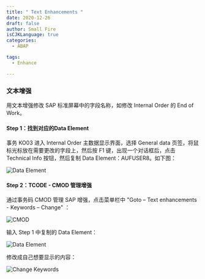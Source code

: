```yaml
---
title: " Text Enhancements "
date: 2020-12-26
draft: false
author: Small Fire
isCJKLanguage: true
categories: 
  - ABAP

tags: 
  - Enhance

---
```


### 文本增强

用文本增强修改 SAP 标准屏幕中的字段名称，如修改 Internal Order 的 End of Work。

#### Step 1：找到对应的Data Element

事务 KO03 进入 Internal Order 主数据显示界面，选择 General data 页签，将鼠标光标放在需要更改的字段上，然后按 F1 键，出现一个对话框后，点击Technical Info 按钮，然后复制 Data Element：AUFUSER8。如下图：

![Data Element](/images/ABAP/ABAP_Text_Enhance_00.png)

#### Step 2：TCODE - CMOD 管理增强

通过事务码 CMOD 管理 SAP 增强，点击菜单栏中 "Goto – Text enhancements - Keywords – Change" ：

![CMOD](/images/ABAP/ABAP_Text_Enhance_01.png)

输入 Step 1 中复制的 Data Element：

![Data Element](/images/ABAP/ABAP_Text_Enhance_02.png)

修改成自己想要显示的内容：

![Change Keywords](/images/ABAP/ABAP_Text_Enhance_03.png)

